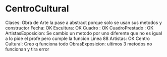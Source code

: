 # CentroCultural
 Clases:
	Obra de Arte la pase a abstract porque solo se usan sus metodos y constructor
	Fecha: OK
	Escultura: OK
	Cuadro : OK
	CuadroPrestado : OK
	ArtistasExposicion: Se cambio un metodo por uno diferente que no es igual a lo pide el profe pero cumple la funcion Linea 88
	Artistas: OK
	Centro Cultural: Creo q funciona todo
	ObrasExposicion: ultimos 3 metodos no funcionan y tira error
